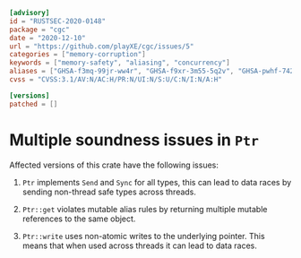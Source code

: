 ```toml
[advisory]
id = "RUSTSEC-2020-0148"
package = "cgc"
date = "2020-12-10"
url = "https://github.com/playXE/cgc/issues/5"
categories = ["memory-corruption"]
keywords = ["memory-safety", "aliasing", "concurrency"]
aliases = ["GHSA-f3mq-99jr-ww4r", "GHSA-f9xr-3m55-5q2v", "GHSA-pwhf-7427-9vv2", "CVE-2020-36466", "CVE-2020-36467", "CVE-2020-36468"]
cvss = "CVSS:3.1/AV:N/AC:H/PR:N/UI:N/S:U/C:N/I:N/A:H"

[versions]
patched = []
```

# Multiple soundness issues in `Ptr`

Affected versions of this crate have the following issues:

1. `Ptr` implements `Send` and `Sync` for all types, this can lead to data
   races by sending non-thread safe types across threads.

2. `Ptr::get` violates mutable alias rules by returning multiple mutable
   references to the same object.

3. `Ptr::write` uses non-atomic writes to the underlying pointer. This means
   that when used across threads it can lead to data races.
